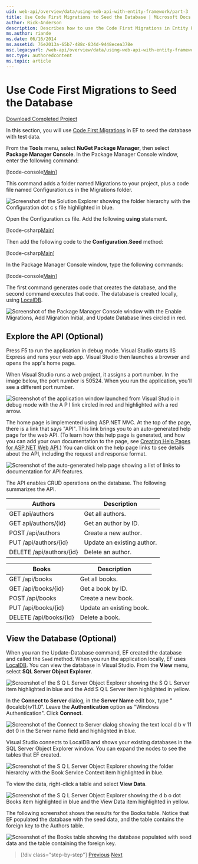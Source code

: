 ```yaml
---
uid: web-api/overview/data/using-web-api-with-entity-framework/part-3
title: Use Code First Migrations to Seed the Database | Microsoft Docs
author: Rick-Anderson
description: Describes how to use the Code First Migrations in Entity Framework to seed the database with test data.
ms.author: riande
ms.date: 06/16/2014
ms.assetid: 76e2013a-65b7-488c-834d-9448ecea378e
msc.legacyurl: /web-api/overview/data/using-web-api-with-entity-framework/part-3
msc.type: authoredcontent
ms.topic: article
---
```

# Use Code First Migrations to Seed the Database

[Download Completed Project](https://github.com/MikeWasson/BookService)

In this section, you will use [Code First Migrations](https://msdn.microsoft.com/data/jj591621) in EF to seed the database with test data.

From the **Tools** menu, select **NuGet Package Manager**, then select **Package Manager Console**. In the Package Manager Console window, enter the following command:

[!code-console[Main](part-3/samples/sample1.cmd)]

This command adds a folder named Migrations to your project, plus a code file named Configuration.cs in the Migrations folder.

![Screenshot of the Solution Explorer showing the folder hierarchy with the Configuration dot c s file highlighted in blue.](part-3/_static/image1.png)

Open the Configuration.cs file. Add the following **using** statement.

[!code-csharp[Main](part-3/samples/sample2.cs)]

Then add the following code to the **Configuration.Seed** method:

[!code-csharp[Main](part-3/samples/sample3.cs)]

In the Package Manager Console window, type the following commands:

[!code-console[Main](part-3/samples/sample4.cmd)]

The first command generates code that creates the database, and the second command executes that code. The database is created locally, using [LocalDB](https://msdn.microsoft.com/library/hh510202.aspx).

![Screenshot of the Package Manager Console window with the Enable Migrations, Add Migration Initial, and Update Database lines circled in red.](part-3/_static/image2.png)

## Explore the API (Optional)

Press F5 to run the application in debug mode. Visual Studio starts IIS Express and runs your web app. Visual Studio then launches a browser and opens the app's home page.

When Visual Studio runs a web project, it assigns a port number. In the image below, the port number is 50524. When you run the application, you'll see a different port number.

![Screenshot of the application window launched from Visual Studio in debug mode with the A P I link circled in red and highlighted with a red arrow.](part-3/_static/image3.png)

The home page is implemented using ASP.NET MVC. At the top of the page, there is a link that says "API". This link brings you to an auto-generated help page for the web API. (To learn how this help page is generated, and how you can add your own documentation to the page, see [Creating Help Pages for ASP.NET Web API](../../getting-started-with-aspnet-web-api/creating-api-help-pages.md).) You can click on the help page links to see details about the API, including the request and response format.

![Screenshot of the auto-generated help page showing a list of links to documentation for API features.](part-3/_static/image4.png)

The API enables CRUD operations on the database. The following summarizes the API.

| Authors | Description |
| --- | -- |
| GET api/authors | Get all authors. |
| GET api/authors/{id} | Get an author by ID. |
| POST /api/authors | Create a new author. |
| PUT /api/authors/{id} | Update an existing author. |
| DELETE /api/authors/{id} | Delete an author. |

| Books | Description |
| --- | -- |
| GET /api/books | Get all books. |
| GET /api/books/{id} | Get a book by ID. |
| POST /api/books | Create a new book. |
| PUT /api/books/{id} | Update an existing book. |
| DELETE /api/books/{id} | Delete a book. |

## View the Database (Optional)

When you ran the Update-Database command, EF created the database and called the `Seed` method. When you run the application locally, EF uses [LocalDB](/archive/blogs/sqlexpress/introducing-localdb-an-improved-sql-express). You can view the database in Visual Studio. From the **View** menu, select **SQL Server Object Explorer**.

![Screenshot of the S Q L Server Object Explorer showing the S Q L Server item highlighted in blue and the Add S Q L Server item highlighted in yellow.](part-3/_static/image5.png)

In the **Connect to Server** dialog, in the **Server Name** edit box, type "(localdb)\v11.0". Leave the **Authentication** option as "Windows Authentication". Click **Connect**.

![Screenshot of the Connect to Server dialog showing the text local d b v 11 dot 0 in the Server name field and highlighted in blue.](part-3/_static/image6.png)

Visual Studio connects to LocalDB and shows your existing databases in the SQL Server Object Explorer window. You can expand the nodes to see the tables that EF created.

![Screenshot of the S Q L Server Object Explorer showing the folder hierarchy with the Book Service Context item highlighted in blue.](part-3/_static/image7.png)

To view the data, right-click a table and select **View Data**.

![Screenshot of the S Q L Server Object Explorer showing the d b o dot Books item highlighted in blue and the View Data item highlighted in yellow.](part-3/_static/image8.png)

The following screenshot shows the results for the Books table. Notice that EF populated the database with the seed data, and the table contains the foreign key to the Authors table.

![Screenshot of the Books table showing the database populated with seed data and the table containing the foreign key.](part-3/_static/image9.png)

> [!div class="step-by-step"]
> [Previous](part-2.md)
> [Next](part-4.md)
